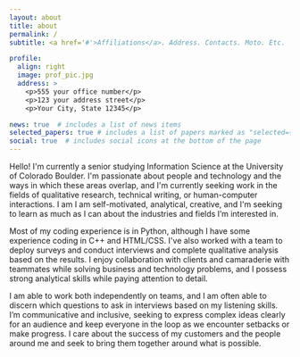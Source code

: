 ```yaml
---
layout: about
title: about
permalink: /
subtitle: <a href='#'>Affiliations</a>. Address. Contacts. Moto. Etc.

profile:
  align: right
  image: prof_pic.jpg
  address: >
    <p>555 your office number</p>
    <p>123 your address street</p>
    <p>Your City, State 12345</p>

news: true  # includes a list of news items
selected_papers: true # includes a list of papers marked as "selected={true}"
social: true  # includes social icons at the bottom of the page
---
```


Hello! I'm currently a senior studying Information Science at the University of Colorado Boulder. I'm passionate about people and technology and the ways in which these areas overlap, and I'm currently seeking work in the fields of qualitative research, technical writing, or human-computer interactions. I am I am self-motivated, analytical, creative, and I'm seeking to learn as much as I can about the industries and fields I’m interested in.

Most of my coding experience is in Python, although I have some experience coding in C++ and HTML/CSS. I've also worked with a team to deploy surveys and conduct interviews and complete qualitative analysis based on the results. I enjoy collaboration with clients and camaraderie with teammates while solving business and technology problems, and I possess strong analytical skills while paying attention to detail.

I am able to work both independently on teams, and I am often able to discern which questions to ask in interviews based on my listening skills. I’m communicative and inclusive, seeking to express complex ideas clearly for an audience and keep everyone in the loop as we encounter setbacks or make progress. I care about the success of my customers and the people around me and seek to bring them together around what is possible.
